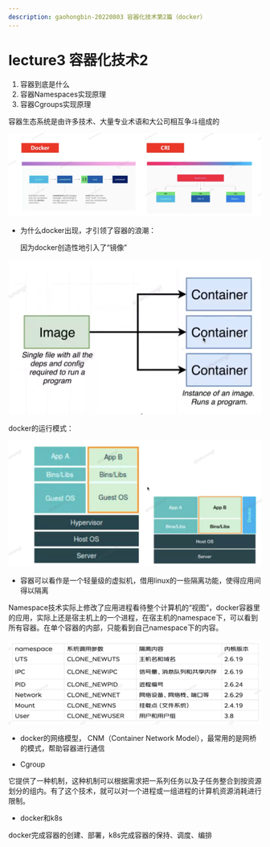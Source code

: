 ```yaml
---
description: gaohongbin-20220803 容器化技术第2篇（docker）
---
```


# lecture3 容器化技术2

1. 容器到底是什么
2. 容器Namespaces实现原理
3. 容器Cgroups实现原理

容器生态系统是由许多技术、大量专业术语和大公司相互争斗组成的

![容器技术的关系](<.gitbook/assets/截屏2022-08-03 下午7.40.37 (1).png>)

*   为什么docker出现，才引领了容器的浪潮：

    因为docker创造性地引入了“镜像”

![镜像](<.gitbook/assets/截屏2022-08-03 下午7.48.56.png>)

docker的运行模式：

![docker管理容器的模式](<.gitbook/assets/截屏2022-08-03 下午7.51.43.png>)

* 容器可以看作是一个轻量级的虚拟机，借用linux的一些隔离功能，使得应用间得以隔离

Namespace技术实际上修改了应用进程看待整个计算机的“视图”，docker容器里的应用，实际上还是宿主机上的一个进程，在宿主机的namespace下，可以看到所有容器。在单个容器的内部，只能看到自己namespace下的内容。

![namespace](<.gitbook/assets/截屏2022-08-03 下午7.55.30.png>)

* docker的网络模型， CNM（Container Network Model），最常用的是网桥的模式，帮助容器进行通信



* Cgroup

它提供了一种机制，这种机制可以根据需求把一系列任务以及子任务整合到按资源划分的组内。有了这个技术，就可以对一个进程或一组进程的计算机资源消耗进行限制。

* docker和k8s

docker完成容器的创建、部署，k8s完成容器的保持、调度、编排
